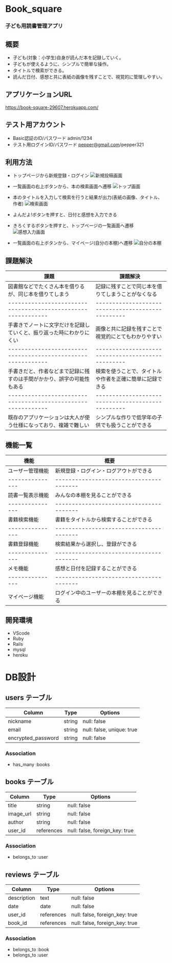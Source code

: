 # Book_square 

### 子ども用読書管理アプリ

## 概要

* 子ども(対象：小学生)自身が読んだ本を記録していく。
* 子どもが使えるように、シンプルで簡単な操作。
* タイトルで検索ができる。
* 読んだ日付、感想と共に表紙の画像を残すことで、視覚的に管理しやすい。

## アプリケーションURL

https://book-square-29607.herokuapp.com/

## テスト用アカウント

* Basic認証のID/パスワード
admin/1234
* テスト用ログインID/パスワード
pepper@gmail.com/pepper321


## 利用方法

* トップページから新規登録・ログイン
![新規投稿画面](https://gyazo.com/7ecab8d0517986ee5f2d5d2860bbd43f/raw)

* 一覧画面の右上ボタンから、本の検索画面へ遷移
![トップ画面](https://gyazo.com/c30cf3d3f83c4338481e338a226b7ca4/raw)

* 本のタイトルを入力して検索を行うと結果が出力(表紙の画像、タイトル、作者)
![検索画面](https://gyazo.com/4d457ad1d30f004a6b46ff47a4fedbf6/raw)

* よんだよ!ボタンを押すと、日付と感想を入力できる
* きろくするボタンを押すと、トップページの一覧画面へ遷移
![感想入力画面](https://gyazo.com/20c0f52f41a0c28fafd44aace0d52112/raw)

* 一覧画面の右上ボタンから、マイページ(自分の本棚)へ遷移
![自分の本棚](https://gyazo.com/d25ef591d02e7ea8a7404e35449a8d98/raw)


## 課題解決

| 課題                                                        | 課題解決                                         |
|------------------------------------------------------------|-------------------------------------------------|
| 図書館などでたくさん本を借りるが、同じ本を借りてしまう               | 記録に残すことで同じ本を借りてしまうことがなくなる      |
|------------------------------------------------------------|-------------------------------------------------|
| 手書きでノートに文字だけを記録していくと、振り返った時にわかりにくい   | 画像と共に記録を残すことで視覚的にとてもわかりやすい    |
|------------------------------------------------------------|-------------------------------------------------|
| 手書きだと、作者などまで記録に残すのは手間がかかり、誤字の可能性もある | 検索を使うことで、タイトルや作者を正確に簡単に記録できる |
|------------------------------------------------------------|-------------------------------------------------|
| 既存のアプリケーションは大人が使う仕様になっており、複雑で難しい      | シンプルな作りで低学年の子供でも扱うことができる        |


## 機能一覧

| 機能           | 概要                                  |
|----------------|--------------------------------------|
| ユーザー管理機能 | 新規登録・ログイン・ログアウトができる      |
|---------------|---------------------------------------|
| 読書一覧表示機能 | みんなの本棚を見ることができる             |
|---------------|---------------------------------------|
| 書籍検索機能    | 書籍をタイトルから検索することができる      |
|---------------|---------------------------------------|
| 書籍登録機能    | 検索結果から選択し、登録ができる            |
|---------------|---------------------------------------|
| メモ機能       | 感想と日付を記録することができる            |
|---------------|---------------------------------------|
| マイページ機能  | ログイン中のユーザーの本棚を見ることができる |


## 開発環境

* VScode
* Ruby
* Rails
* mysql
* heroku


# DB設計

## users テーブル

| Column             | Type   | Options                   |
|--------------------|--------|---------------------------|
| nickname           | string | null: false               |
| email              | string | null: false, unique: true |
| encrypted_password | string | null: false               |

### Association
- has_many :books


## books テーブル

| Column      | Type       | Options                        |
|-------------|------------|--------------------------------|
| title       | string     | null: false                    |
| image_url   | string     | null: false                    |
| author      | string     | null: false                    |
| user_id     | references | null: false, foreign_key: true |

### Association
- belongs_to :user


 ## reviews テーブル

| Column      | Type       | Options                        |
| ----------- | ---------- | ------------------------------ |
| description | text       | null: false                    |
| date        | date       | null: false                    |
| user_id     | references | null: false, foreign_key: true |
| book_id     | references | null: false, foreign_key: true |

### Association
- belongs_to :book
- belongs_to :user